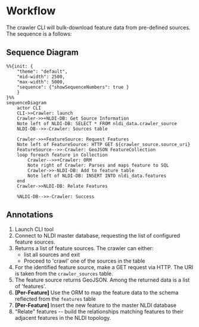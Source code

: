 # Workflow

The crawler CLI will bulk-download feature data from pre-defined sources. The sequence is a follows:

## Sequence Diagram

```mermaid
%%{init: {
    "theme": "default",
    "mid-width": 2500,
    "max-width": 5000,
    "sequence": {"showSequenceNumbers": true }
    }
}%%
sequenceDiagram
    actor CLI
    CLI->>Crawler: launch
    Crawler->>+NLDI-DB: Get Source Information
    Note left of NLDI-DB: SELECT * FROM nldi_data.crawler_source
    NLDI-DB-->>-Crawler: Sources table

    Crawler->>+FeatureSource: Request Features
    Note left of FeatureSource: HTTP GET ${crawler_source.source_uri}
    FeatureSource-->>-Crawler: GeoJSON FeatureCollection
    loop foreach feature in Collection
        Crawler-->>+Crawler: ORM
        Note right of Crawler: Parses and maps feature to SQL
        Crawler->>-NLDI-DB: Add to feature table
        Note left of NLDI-DB: INSERT INTO nldi_data.features
    end
    Crawler->>NLDI-DB: Relate Features

    %NLDI-DB-->>-Crawler: Success
```

## Annotations

1) Launch CLI tool
2) Connect to NLDI master database, requesting the list of configured feature sources.
3) Returns a list of feature sources.  The crawler can either:
   * list all sources and exit
   * Proceed to 'crawl' one of the sources in the table
4) For the identified feature source, make a GET request via HTTP.  The URI is taken from the `crawler_sources` table.
5) The feature source returns GeoJSON.  Among the returned data is a list of 'features'.
6) **[Per-Feature]** Use the ORM to map the feature data to the schema reflected from the `features` table
7) **[Per-Feature]** Insert the new feature to the master NLDI database
8) "Relate" features -- build the relationships matching features to their adjacent features in the NLDI topology.